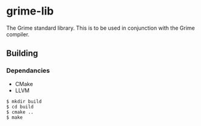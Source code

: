 # grime-lib
The Grime standard library. This is to be used in conjunction with the Grime compiler.
## Building
### Dependancies
 * CMake
 * LLVM

```
$ mkdir build
$ cd build
$ cmake ..
$ make
```
